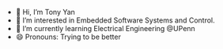 - 👋 Hi, I’m Tony Yan
- 👀 I’m interested in Embedded Software Systems and Control.
- 🌱 I’m currently learning Electrical Engineering @UPenn
- 😄 Pronouns: Trying to be better

<!---
TonyY1999/TonyY1999 is a ✨ special ✨ repository because its `README.md` (this file) appears on your GitHub profile.
You can click the Preview link to take a look at your changes.
--->
